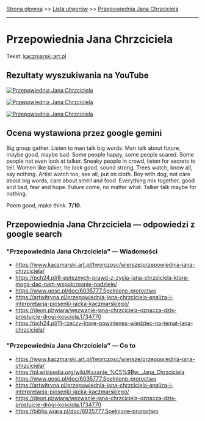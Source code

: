 [Strona głowna](../index.md) >> [Lista utworów](../list.md) >> [Przepowiednia Jana Chrzciciela](486.md)

---

# Przepowiednia Jana Chrzciciela

Tekst: [kaczmarski.art.pl](https://www.kaczmarski.art.pl/tworczosc/wiersze/przepowiednia-jana-chrzciciela/)

## Rezultaty wyszukiwania na YouTube

[![Przepowiednia Jana Chrzciciela](http://img.youtube.com/vi/yjY5dFsA0x8/0.jpg)](https://www.youtube.com/watch?v=yjY5dFsA0x8 "Jacek Kaczmarski - Przepowiednia Jana Chrzciciela  Tekst - YouTube")

[![Przepowiednia Jana Chrzciciela](http://img.youtube.com/vi/yWELGAWsr6U/0.jpg)](https://www.youtube.com/watch?v=yWELGAWsr6U "Jacek Kaczmarski - Przepowiednia Jana Chrzciciela - YouTube")

[![Przepowiednia Jana Chrzciciela](http://img.youtube.com/vi/UgIxQIWixWg/0.jpg)](https://www.youtube.com/watch?v=UgIxQIWixWg "Jacek Kaczmarski - Prapradziadek  Tekst - YouTube")

## Ocena wystawiona przez google gemini

Big group gather. Listen to man talk big words. Man talk about future, maybe good, maybe bad. Some people happy, some people scared. Some people not even look at talker. Sneaky people in crowd, listen for secrets to tell. Women like talker, he look good, sound strong. Trees watch, know all, say nothing. Artist watch too, see all, put on cloth. Boy with dog, not care about big words, care about smell and food. Everything mix together, good and bad, fear and hope. Future come, no matter what. Talker talk maybe for nothing. 

Poem good, make think. **7/10**. 


## Przepowiednia Jana Chrzciciela — odpowiedzi z google search

### "Przepowiednia Jana Chrzciciela" — Wiadomości

 - <https://www.kaczmarski.art.pl/tworczosc/wiersze/przepowiednia-jana-chrzciciela/>
 - <https://pch24.pl/6-poteznych-prawd-z-zycia-jana-chrzciciela-ktore-moga-dac-nam-wspolczesnie-nadzieje/>
 - <https://www.gosc.pl/doc/6035777.Spelnione-proroctwo>
 - <https://artwitryna.pl/przepowiednia-jana-chrzciciela-analiza-i-interpretacja-piosenki-jacka-kaczmarskiego/>
 - <https://deon.pl/wiara/wezwanie-jana-chrzciciela-oznacza-dzis-prostujcie-drogi-kosciola,1734770>
 - <https://pch24.pl/11-rzeczy-ktore-powinienes-wiedziec-na-temat-jana-chrzciciela/>

### "Przepowiednia Jana Chrzciciela" — Co to

 - <https://www.kaczmarski.art.pl/tworczosc/wiersze/przepowiednia-jana-chrzciciela/>
 - <https://pl.wikipedia.org/wiki/Kazanie_%C5%9Bw._Jana_Chrzciciela>
 - <https://www.gosc.pl/doc/6035777.Spelnione-proroctwo>
 - <https://artwitryna.pl/przepowiednia-jana-chrzciciela-analiza-i-interpretacja-piosenki-jacka-kaczmarskiego/>
 - <https://deon.pl/wiara/wezwanie-jana-chrzciciela-oznacza-dzis-prostujcie-drogi-kosciola,1734770>
 - <https://biblia.wiara.pl/doc/6035777.Spelnione-proroctwo>

